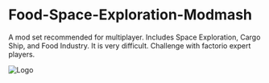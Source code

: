 # Food-Space-Exploration-Modmash
A mod set recommended for multiplayer.
Includes Space Exploration, Cargo Ship, and Food Industry.
It is very difficult. Challenge with factorio expert players.

![Logo]()



